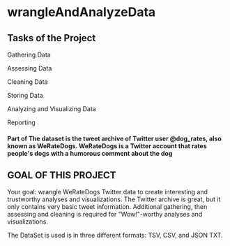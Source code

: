 # wrangleAndAnalyzeData
<h2>Tasks of the Project</h2>
<p>Gathering Data </p>
<p>Assessing Data </p>
<p>Cleaning Data </p>
<p>Storing Data </p>
<p>Analyzing and Visualizing Data </p>
<p>Reporting</p>

<h4>Part of The dataset  is the tweet archive of Twitter user @dog_rates, also known as WeRateDogs. 
WeRateDogs is a Twitter account that rates people's dogs with a humorous comment about the dog</h4>
<h2> GOAL OF THIS PROJECT </h2>
<p>Your goal: wrangle WeRateDogs Twitter data to create interesting and trustworthy analyses and visualizations. 
The Twitter archive is great, but it only contains very basic tweet information. 
Additional gathering, then assessing and cleaning is required for "Wow!"-worthy analyses and visualizations.</p>
<p>The DataSet is used is in three different formats: TSV, CSV, and JSON TXT.</p>
